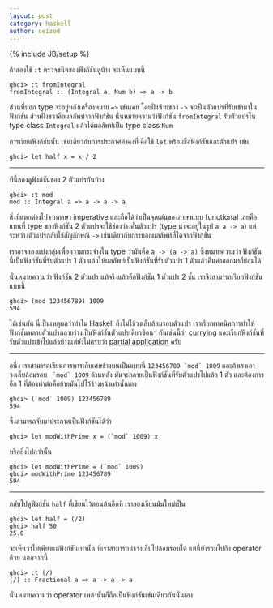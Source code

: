 ```yaml
---
layout: post
category: haskell
author: neizod
---
```

{% include JB/setup %}

ถ้าลองใช้ `:t` ตรวจชนิดของฟังก์ชันดูบ้าง จะเห็นแบบนี้

    ghci> :t fromIntegral
    fromIntegral :: (Integral a, Num b) => a -> b

ส่วนที่บอก type จะอยู่หลังเครื่องหมาย `=>` เช่นเคย โดยฝั่งซ้ายของ `->` จะเป็นตัวแปรที่รับเข้ามาในฟังก์ชัน ส่วนฝั่งขวาคือผลลัพท์จากฟังก์ชัน นั่นหมายความว่าฟังก์ชัน `fromIntegral` รับตัวแปรใน type class `Integral` แล้วได้ผลลัพท์เป็น type class `Num`

การเขียนฟังก์ชันนั้น เช่นเดียวกับการประกาศค่าคงที่ คือใช้ `let` พร้อมชื่อฟังก์ชันและตัวแปร เช่น

    ghci> let half x = x / 2

---

ทีนี้ลองดูฟังก์ชันของ 2 ตัวแปรกันบ้าง

    ghci> :t mod
    mod :: Integral a => a -> a -> a

สิ่งที่แตกต่างไปจากภาษา imperative และถือได้ว่าเป็นจุดเด่นของภาษาแบบ functional เลยคือ แทนที่ type ของฟังก์ชัน 2 ตัวแปรจะใช้ช่องว่างคั่นตัวแปร (type น่าจะอยู่ในรูป `a a -> a`) แต่ระหว่างตัวแปรกลับใช้สัญลักษณ์ `->` เช่นเดียวกับการบอกผลลัพท์ที่ได้จากฟังก์ชัน

เราอาจลองแบ่งกลุ่มเพื่อความกระจ่างใน type ว่ามันคือ `a -> (a -> a)` ซึ่งหมายความว่า ฟังก์ชันนี้เป็นฟังก์ชันที่รับตัวแปร 1 ตัว แล้วให้ผลลัพท์เป็นฟังก์ชันที่รับตัวแปร 1 ตัวแล้วคืนค่าออกมาก็ย่อมได้

นั่นหมายความว่า ฟังก์ชัน 2 ตัวแปร แท้จริงแล้วคือฟังก์ชัน 1 ตัวแปร 2 ชั้น เราจึงสามารถเรียกฟังก์ชันแบบนี้

    ghci> (mod 123456789) 1009
    594

ได้เช่นกัน นี่เป็นเหตุผลว่าทำไม Haskell ถึงไม่ใช้วงเล็บล้อมรอบตัวแปร เราเรียกเทคนิคการทำให้ฟังก์ชันหลายตัวแปรกลายร่างเป็นฟังก์ชันตัวแปรเดียวซ้อนๆ กันเช่นนี้ว่า [currying](http://en.wikipedia.org/wiki/Currying) และเรียกฟังก์ชันที่รับตัวแปรเข้าไปแล้วบ้างแต่ยังไม่ครบว่า [partial application](http://en.wikipedia.org/wiki/Partial_application) ครับ

---

อนึ่ง เราสามารถเขียนการหารเก็บเศษข้างบนเป็นแบบนี้ ``123456789 `mod` 1009`` และถ้าเราเอาวงเล็บล้อมรอบ `` `mod` 1009`` ด้านหลัง มันจะกลายเป็นฟังก์ชันที่รับตัวแปรไปแล้ว 1 ตัว และต้องการอีก 1 ที่ต้องทำต่อคือย้ายมันไปไว้ข้างหน้าเท่านั้นเอง

    ghci> (`mod` 1009) 123456789
    594

ซึ่งสามารถจับมาประกาศเป็นฟังก์ชันได้ว่า

    ghci> let modWithPrime x = (`mod` 1009) x

หรือยิ่งไปกว่านั้น

    ghci> let modWithPrime = (`mod` 1009)
    ghci> modWithPrime 123456789
    594

---

กลับไปดูฟังก์ชัน `half` ที่เขียนไว้ตอนต้นอีกที เราลองเขียนมันใหม่เป็น

    ghci> let half = (/2)
    ghci> half 50
    25.0

จะเห็นว่าไม่เพียงแต่ฟังก์ชันเท่านั้น ที่เราสามารถนำวงเล็บไปล้อมรอบได้ แต่นี่ยังรวมไปถึง operator ด้วย นอกจากนี้

    ghci> :t (/)
    (/) :: Fractional a => a -> a -> a

นั่นหมายความว่า operator เหล่านั้นก็ถือเป็นฟังก์ชันเช่นเดียวกันนั่นเอง

